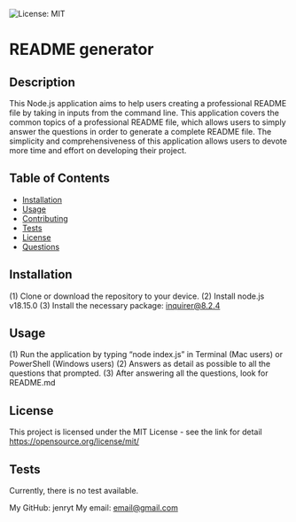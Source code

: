 ![License: MIT](https://img.shields.io/badge/license-MIT-blue)

# README generator

## Description

This Node.js application aims to help users creating a professional README file by taking in inputs from the command line. This application covers the common topics of a professional README file, which allows users to simply answer the questions in order to generate a complete README file. The simplicity and comprehensiveness of this application allows users to devote more time and effort on developing their project.

## Table of Contents

- [Installation](#installation)
- [Usage](#usage)
- [Contributing](#contributing)
- [Tests](#tests)
- [License](#license)
- [Questions](#questions)


## Installation

(1) Clone or download the repository to your device. (2) Install node.js v18.15.0 (3) Install the necessary package: inquirer@8.2.4

## Usage

(1) Run the application by typing “node index.js” in Terminal (Mac users) or PowerShell (Windows users) (2) Answers as detail as possible to all the questions that prompted. (3) After answering all the questions, look for README.md 

## License

This project is licensed under the MIT License - see the link for detail
https://opensource.org/license/mit/

## Tests

Currently, there is no test available. 

My GitHub: jenryt
My email: email@gmail.com